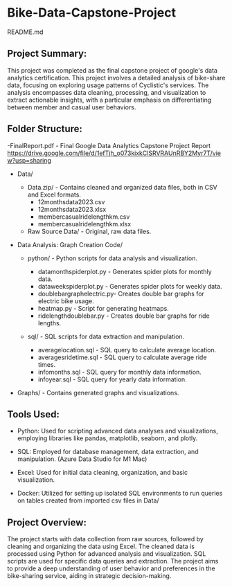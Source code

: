 # Bike-Data-Capstone-Project
README.md

Project Summary:
----------------
This project was completed as the final capstone project of google's data analytics certification.
This project involves a detailed analysis of bike-share data, focusing on exploring usage patterns of Cyclistic's services. The analysis encompasses data cleaning, processing, and visualization to extract actionable insights, with a particular emphasis on differentiating between member and casual user behaviors.

Folder Structure:
-----------------
-FinalReport.pdf - Final Google Data Analytics Capstone Project Report https://drive.google.com/file/d/1efTjh_o073kixkClSRVRAUnRBY2Myr7T/view?usp=sharing 

- Data/
  - Data.zip/    - Contains cleaned and organized data files, both in CSV and Excel formats.
    - 12monthsdata2023.csv
    - 12monthsdata2023.xlsx
    - membercasualridelengthkm.csv
    - membercasualridelengthkm.xlsx
  - Raw Source Data/           - Original, raw data files.

- Data Analysis: Graph Creation Code/
  - python/                    - Python scripts for data analysis and visualization.
    - datamonthspiderplot.py   - Generates spider plots for monthly data.
    - dataweekspiderplot.py    - Generates spider plots for weekly data.
    - doublebargraphelectric.py- Creates double bar graphs for electric bike usage.
    - heatmap.py               - Script for generating heatmaps.
    - ridelengthdoublebar.py   - Creates double bar graphs for ride lengths.

  - sql/                       - SQL scripts for data extraction and manipulation.
    - averagelocation.sql      - SQL query to calculate average location.
    - averagesridetime.sql     - SQL query to calculate average ride times.
    - infomonths.sql           - SQL query for monthly data information.
    - infoyear.sql             - SQL query for yearly data information.

- Graphs/                      - Contains generated graphs and visualizations.

Tools Used:
-----------
- Python: Used for scripting advanced data analyses and visualizations, employing libraries like pandas, matplotlib, seaborn, and plotly.

- SQL: Employed for database management, data extraction, and manipulation. (Azure Data Studio for M1 Mac)

- Excel: Used for initial data cleaning, organization, and basic visualization.

- Docker: Utilized for setting up isolated SQL environments to run queries on tables created from imported csv files in Data/

Project Overview:
-----------------
The project starts with data collection from raw sources, followed by cleaning and organizing the data using Excel. The cleaned data is processed using Python for advanced analysis and visualization. SQL scripts are used for specific data queries and extraction. The project aims to provide a deep understanding of user behavior and preferences in the bike-sharing service, aiding in strategic decision-making.
